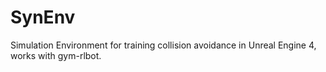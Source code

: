 # SynEnv
Simulation Environment for training collision avoidance in Unreal Engine 4, works with gym-rlbot.
